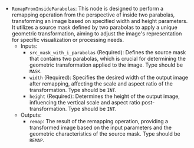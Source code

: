 - `RemapFromInsideParabolas`: This node is designed to perform a remapping operation from the perspective of inside two parabolas, transforming an image based on specified width and height parameters. It utilizes a source mask defined by two parabolas to apply a unique geometric transformation, aiming to adjust the image's representation for specific visualization or processing needs.
    - Inputs:
        - `src_mask_with_i_parabolas` (Required): Defines the source mask that contains two parabolas, which is crucial for determining the geometric transformation applied to the image. Type should be `MASK`.
        - `width` (Required): Specifies the desired width of the output image after remapping, affecting the scale and aspect ratio of the transformation. Type should be `INT`.
        - `height` (Required): Determines the height of the output image, influencing the vertical scale and aspect ratio post-transformation. Type should be `INT`.
    - Outputs:
        - `remap`: The result of the remapping operation, providing a transformed image based on the input parameters and the geometric characteristics of the source mask. Type should be `REMAP`.
